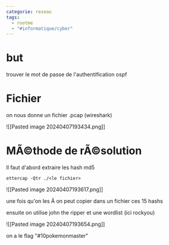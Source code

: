 ```yaml
---
categorie: reseau
tags:
  - rootme
  - "#informatique/cyber"
---
```

# but

trouver le mot de passe de l'authentification ospf


# Fichier
on nous donne un fichier .pcap (wireshark)

![[Pasted image 20240407193434.png]]


# MÃ©thode de rÃ©solution

Il faut d'abord extraire les hash md5 

```
ettercap -Qtr ./<le fichier>
```

![[Pasted image 20240407193617.png]]

une fois qu'on les Ã  on peut copier dans un fichier ces 15 hashs

ensuite on utilise john the ripper et une wordlist (ici rockyou)

![[Pasted image 20240407193654.png]]

on a le flag "#10pokemonmaster"
